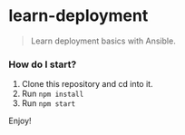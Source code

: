 # learn-deployment
> Learn deployment basics with Ansible.

### How do I start?

1. Clone this repository and cd into it.
2. Run `npm install`
3. Run `npm start`

Enjoy!
